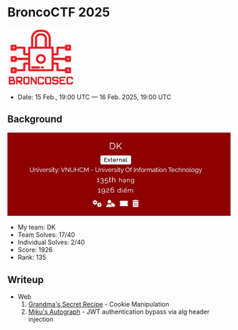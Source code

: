 # BroncoCTF 2025

![](https://raw.githubusercontent.com/vodanh1903/CTF-Writeups/refs/heads/main/BroncoCTF-2025/images/banner.png)
- Date: 15 Feb., 19:00 UTC — 16 Feb. 2025, 19:00 UTC

## Background

![](https://raw.githubusercontent.com/vodanh1903/CTF-Writeups/refs/heads/main/BroncoCTF-2025/images/score.png)

- My team: DK
- Team Solves: 17/40
- Individual Solves: 2/40
- Score: 1926
- Rank: 135

## Writeup

- Web
    1. [Grandma's Secret Recipe](https://vodanh1903.github.io/archives/BroncoCTF-2025/Web/Grandma's-Secret-Recipe/) - Cookie Manipulation
    2. [Miku's Autograph](https://vodanh1903.github.io/archives/BroncoCTF-2025/Web/Miku's-Autograph/) - JWT authentication bypass via alg header injection